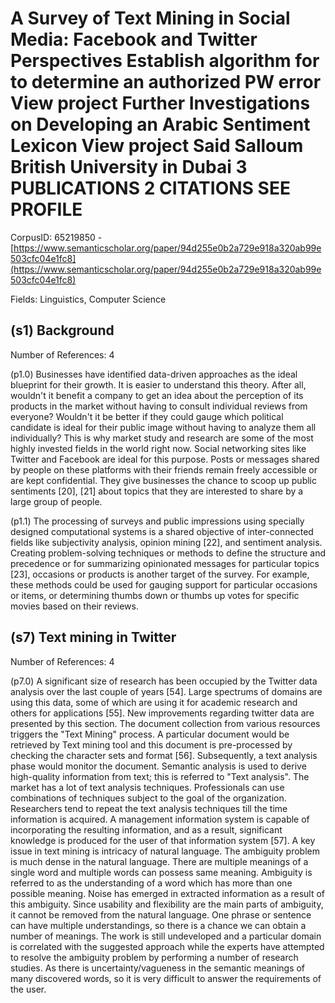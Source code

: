 # A Survey of Text Mining in Social Media: Facebook and Twitter Perspectives Establish algorithm for to determine an authorized PW error View project Further Investigations on Developing an Arabic Sentiment Lexicon View project Said Salloum British University in Dubai 3 PUBLICATIONS 2 CITATIONS SEE PROFILE

CorpusID: 65219850 - [https://www.semanticscholar.org/paper/94d255e0b2a729e918a320ab99e503cfc04e1fc8](https://www.semanticscholar.org/paper/94d255e0b2a729e918a320ab99e503cfc04e1fc8)

Fields: Linguistics, Computer Science

## (s1) Background
Number of References: 4

(p1.0) Businesses have identified data-driven approaches as the ideal blueprint for their growth. It is easier to understand this theory. After all, wouldn't it benefit a company to get an idea about the perception of its products in the market without having to consult individual reviews from everyone? Wouldn't it be better if they could gauge which political candidate is ideal for their public image without having to analyze them all individually? This is why market study and research are some of the most highly invested fields in the world right now. Social networking sites like Twitter and Facebook are ideal for this purpose. Posts or messages shared by people on these platforms with their friends remain freely accessible or are kept confidential. They give businesses the chance to scoop up public sentiments [20], [21] about topics that they are interested to share by a large group of people.

(p1.1) The processing of surveys and public impressions using specially designed computational systems is a shared objective of inter-connected fields like subjectivity analysis, opinion mining [22], and sentiment analysis. Creating problem-solving techniques or methods to define the structure and precedence or for summarizing opinionated messages for particular topics [23], occasions or products is another target of the survey. For example, these methods could be used for gauging support for particular occasions or items, or determining thumbs down or thumbs up votes for specific movies based on their reviews.
## (s7) Text mining in Twitter
Number of References: 4

(p7.0) A significant size of research has been occupied by the Twitter data analysis over the last couple of years [54]. Large spectrums of domains are using this data, some of which are using it for academic research and others for applications [55]. New improvements regarding twitter data are presented by this section. The document collection from various resources triggers the "Text Mining" process. A particular document would be retrieved by Text mining tool and this document is pre-processed by checking the character sets and format [56]. Subsequently, a text analysis phase would monitor the document. Semantic analysis is used to derive high-quality information from text; this is referred to "Text analysis". The market has a lot of text analysis techniques. Professionals can use combinations of techniques subject to the goal of the organization. Researchers tend to repeat the text analysis techniques till the time information is acquired. A management information system is capable of incorporating the resulting information, and as a result, significant knowledge is produced for the user of that information system [57]. A key issue in text mining is intricacy of natural language. The ambiguity problem is much dense in the natural language. There are multiple meanings of a single word and multiple words can possess same meaning. Ambiguity is referred to as the understanding of a word which has more than one possible meaning. Noise has emerged in extracted information as a result of this ambiguity. Since usability and flexibility are the main parts of ambiguity, it cannot be removed from the natural language. One phrase or sentence can have multiple understandings, so there is a chance we can obtain a number of meanings. The work is still undeveloped and a particular domain is correlated with the suggested approach while the experts have attempted to resolve the ambiguity problem by performing a number of research studies. As there is uncertainty/vagueness in the semantic meanings of many discovered words, so it is very difficult to answer the requirements of the user.
